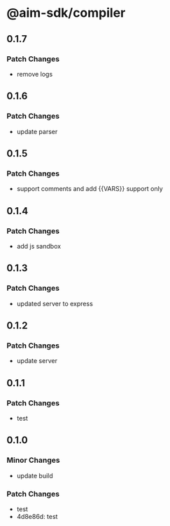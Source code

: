 # @aim-sdk/compiler

## 0.1.7

### Patch Changes

- remove logs

## 0.1.6

### Patch Changes

- update parser

## 0.1.5

### Patch Changes

- support comments and add {{VARS}} support only

## 0.1.4

### Patch Changes

- add js sandbox

## 0.1.3

### Patch Changes

- updated server to express

## 0.1.2

### Patch Changes

- update server

## 0.1.1

### Patch Changes

- test

## 0.1.0

### Minor Changes

- update build

### Patch Changes

- test
- 4d8e86d: test
